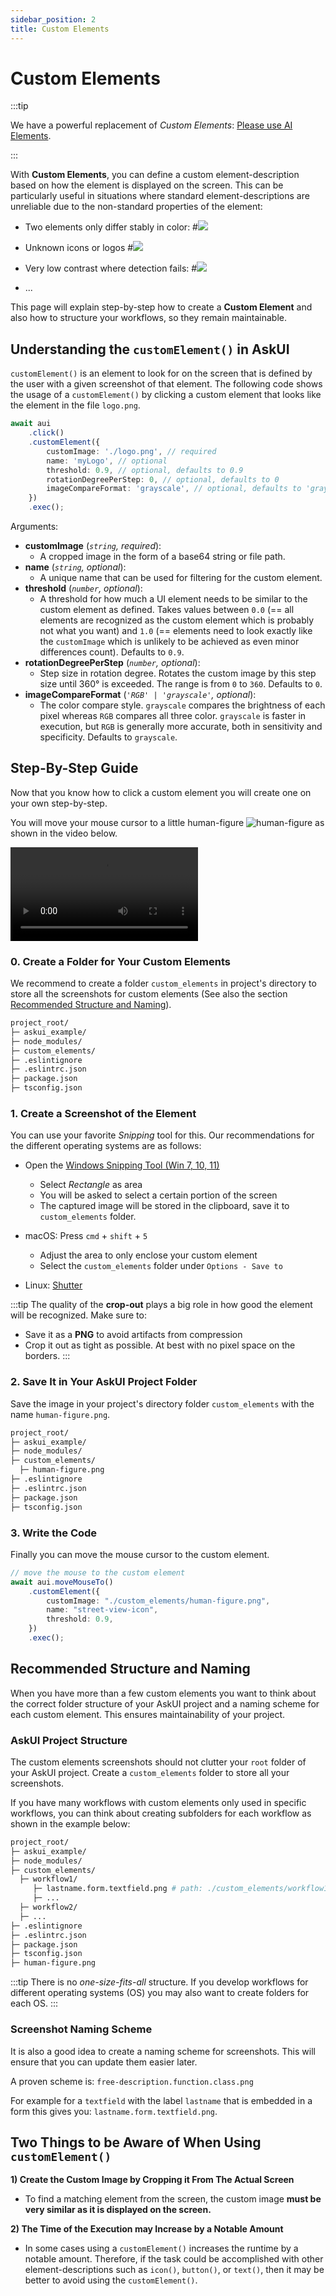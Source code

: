 ```yaml
---
sidebar_position: 2
title: Custom Elements
---
```



# Custom Elements

:::tip

We have a powerful replacement of *Custom Elements*: [Please use AI Elements](aielement.md).

:::

With **Custom Elements**, you can define a custom element-description based on how the element is displayed on the screen. This can be particularly useful in situations where standard element-descriptions are unreliable due to the non-standard properties of the element:


* Two elements only differ stably in color:
#![](images/custom-elements-buttons-differ-in-color.png)

* Unknown icons or logos
#![](images/custom-elements-icon-not-recognized.png)

* Very low contrast where detection fails:
#![](images/custom-elements-button-not-recognized.png)

* ...

This page will explain step-by-step how to create a **Custom Element** and also how to structure your workflows, so they remain maintainable.

## Understanding the `customElement()` in AskUI
`customElement()` is an element to look for on the screen that is defined by the user with a given screenshot of that element. The following code shows the usage of a `customElement()` by clicking a custom element that looks like the element in the file `logo.png`.

```ts
await aui
    .click()
    .customElement({
        customImage: './logo.png', // required
        name: 'myLogo', // optional
        threshold: 0.9, // optional, defaults to 0.9
        rotationDegreePerStep: 0, // optional, defaults to 0
        imageCompareFormat: 'grayscale', // optional, defaults to 'grayscale'
    })
    .exec();
```

Arguments:
- **customImage** (*`string`, required*):
    - A cropped image in the form of a base64 string or file path.
- **name** (*`string`, optional*):
    - A unique name that can be used for filtering for the custom element.
- **threshold** (*`number`, optional*):
    - A threshold for how much a UI element needs to be similar to the custom element as defined. Takes values between `0.0` (== all elements are recognized as the custom element which is probably not what you want) and `1.0` (== elements need to look exactly like the `customImage` which is unlikely to be achieved as even minor differences count). Defaults to `0.9`.
- **rotationDegreePerStep** (*`number`, optional*):
    - Step size in rotation degree. Rotates the custom image by this step size until 360° is exceeded. The range is from `0` to `360`. Defaults to `0`.
- **imageCompareFormat** (*`'RGB' | 'grayscale'`, optional*):
    - The color compare style. `grayscale` compares the brightness of each pixel whereas `RGB` compares all three color. `grayscale` is faster in execution, but `RGB` is generally more accurate, both in sensitivity and specificity. Defaults to `grayscale`.

## Step-By-Step Guide
Now that you know how to click a custom element you will create one on your own step-by-step.

You will move your mouse cursor to a little human-figure ![human-figure](images/street-view-human.png) as shown in the video below.

<video controls>
  <source src="https://d2dnep8p8ldagm.cloudfront.net/assets/docs/blog_customElement_askui_google_street_view.mp4"/>
</video>

### 0. Create a Folder for Your Custom Elements
We recommend to create a folder `custom_elements` in project's directory to store all the screenshots for custom elements (See also the section [Recommended Structure and Naming](#recommended-structure-and-naming)).

```bash
project_root/
├─ askui_example/
├─ node_modules/
├─ custom_elements/
├─ .eslintignore
├─ .eslintrc.json
├─ package.json
├─ tsconfig.json
```

### 1. Create a Screenshot of the Element
You can use your favorite _Snipping_ tool for this. Our recommendations for the different operating systems are as follows:

* Open the [Windows Snipping Tool (Win 7, 10, 11)](https://support.microsoft.com/en-us/windows/use-snipping-tool-to-capture-screenshots-00246869-1843-655f-f220-97299b865f6b)
  * Select *Rectangle* as area
  * You will be asked to select a certain portion of the screen
  * The captured image will be stored in the clipboard, save it to `custom_elements` folder.

* macOS: Press `cmd` + `shift` + `5`
  * Adjust the area to only enclose your custom element
  * Select the `custom_elements` folder under `Options - Save to`

* Linux: [Shutter](https://shutter-project.org/)

:::tip
The quality of the __crop-out__ plays a big role in how good the element will be recognized. Make sure to:

* Save it as a __PNG__ to avoid artifacts from compression
* Crop it out as tight as possible. At best with no pixel space on the borders.
:::

### 2. Save It in Your AskUI Project Folder
Save the image in your project's directory folder `custom_elements` with the name `human-figure.png`.

```bash
project_root/
├─ askui_example/
├─ node_modules/
├─ custom_elements/
  ├─ human-figure.png
├─ .eslintignore
├─ .eslintrc.json
├─ package.json
├─ tsconfig.json
```

### 3. Write the Code
Finally you can move the mouse cursor to the custom element.

```typescript
// move the mouse to the custom element
await aui.moveMouseTo()
    .customElement({
        customImage: "./custom_elements/human-figure.png",
        name: "street-view-icon",
        threshold: 0.9,
    })
    .exec();
```

## Recommended Structure and Naming
When you have more than a few custom elements you want to think about the correct folder structure of your AskUI project and a naming scheme for each custom element. This ensures maintainability of your project.

### AskUI Project Structure
The custom elements screenshots should not clutter your `root` folder of your AskUI project. Create a `custom_elements` folder to store all your screenshots.

If you have many workflows with custom elements only used in specific workflows, you can think about creating subfolders for each workflow as shown in the example below:

```bash
project_root/
├─ askui_example/
├─ node_modules/
├─ custom_elements/
  ├─ workflow1/
     ├─ lastname.form.textfield.png # path: ./custom_elements/workflow1/lastname.form.textfield.png
     ├─ ...
  ├─ workflow2/
  ├─ ...
├─ .eslintignore
├─ .eslintrc.json
├─ package.json
├─ tsconfig.json
├─ human-figure.png
```

:::tip
There is no _one-size-fits-all_ structure. If you develop workflows for different operating systems (OS) you may also want to create folders for each OS.
:::

### Screenshot Naming Scheme
It is also a good idea to create a naming scheme for screenshots. This will ensure that you can update them easier later.

A proven scheme is: `free-description.function.class.png`

For example for a `textfield` with the label `lastname` that is embedded in a form this gives you: `lastname.form.textfield.png`.

## Two Things to be Aware of When Using `customElement()`

**1) Create the Custom Image by Cropping it From The Actual Screen**

- To find a matching element from the screen, the custom image **must be very similar as it is displayed on the screen.**

**2) The Time of the Execution may Increase by a Notable Amount**


- In some cases using a `customElement()` increases the runtime by a notable amount. Therefore, if the task could be accomplished with other element-descriptions such as `icon()`, `button()`, or `text()`, then it may be better to avoid using the `customElement()`.
